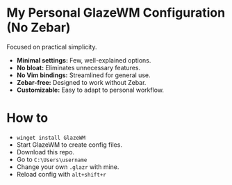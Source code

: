 # My Personal GlazeWM Configuration (No Zebar)

Focused on practical simplicity.

- **Minimal settings:** Few, well-explained options.  
- **No bloat:** Eliminates unnecessary features.  
- **No Vim bindings:** Streamlined for general use.  
- **Zebar-free:** Designed to work without Zebar.  
- **Customizable:** Easy to adapt to personal workflow.

# How to

- `winget install GlazeWM`
- Start GlazeWM to create config files.
- Download this repo. 
- Go to `C:\Users\username`
- Change your own `.glazr` with mine.
- Reload config with `alt+shift+r`
